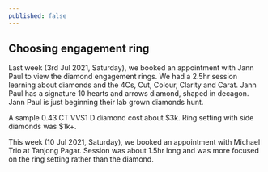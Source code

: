 ```yaml
---
published: false
---
```

## Choosing engagement ring

Last week (3rd Jul 2021, Saturday), we booked an appointment with Jann Paul to view the diamond engagement rings. We had a 2.5hr session learning about diamonds and the 4Cs, Cut, Colour, Clarity and Carat. Jann Paul has a signature 10 hearts and arrows diamond, shaped in decagon. Jann Paul is just beginning their lab grown diamonds hunt.

A sample 0.43 CT VVS1 D diamond cost about $3k. Ring setting with side diamonds was $1k+.

This week (10 Jul 2021, Saturday), we booked an appointment with Michael Trio at Tanjong Pagar. Session was about 1.5hr long and was more focused on the ring setting rather than the diamond.
